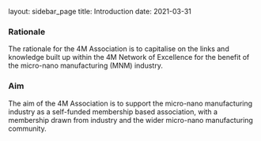 layout: sidebar_page
title: Introduction
date: 2021-03-31

### Rationale

The rationale for the 4M Association is to capitalise on the links and knowledge built up within the 4M Network of Excellence for the benefit of the micro-nano manufacturing (MNM) industry.

### Aim

The aim of the 4M Association is to support the micro-nano manufacturing industry as a self-funded membership based association, with a membership drawn from industry and the wider micro-nano manufacturing community.